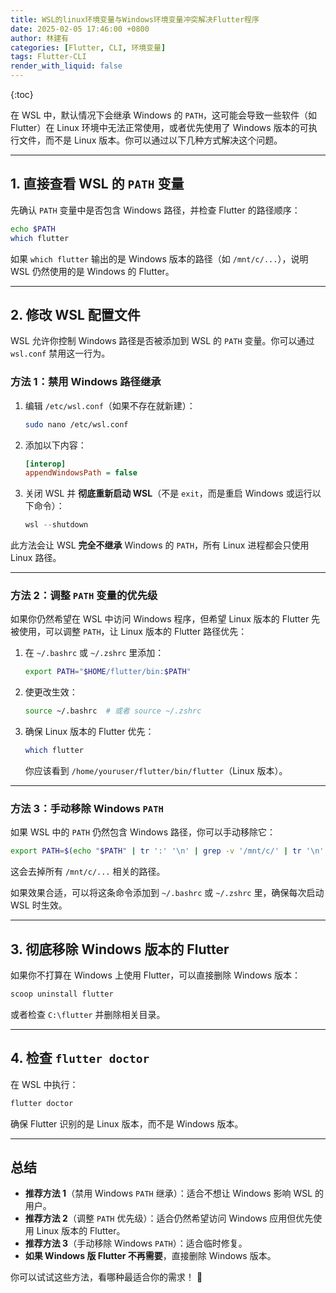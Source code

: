 ```yaml
---
title: WSL的linux环境变量与Windows环境变量冲突解决Flutter程序
date: 2025-02-05 17:46:00 +0800
author: 林建有
categories: [Flutter, CLI, 环境变量]
tags: Flutter-CLI
render_with_liquid: false
---
```


{:toc}

在 WSL 中，默认情况下会继承 Windows 的 `PATH`，这可能会导致一些软件（如 Flutter）在 Linux 环境中无法正常使用，或者优先使用了 Windows 版本的可执行文件，而不是 Linux 版本。你可以通过以下几种方式解决这个问题。

---

## **1. 直接查看 WSL 的 `PATH` 变量**

先确认 `PATH` 变量中是否包含 Windows 路径，并检查 Flutter 的路径顺序：

```sh
echo $PATH
which flutter
```

如果 `which flutter` 输出的是 Windows 版本的路径（如 `/mnt/c/...`），说明 WSL 仍然使用的是 Windows 的 Flutter。

---

## **2. 修改 WSL 配置文件**

WSL 允许你控制 Windows 路径是否被添加到 WSL 的 `PATH` 变量。你可以通过 `wsl.conf` 禁用这一行为。

### **方法 1：禁用 Windows 路径继承**

1. 编辑 `/etc/wsl.conf`（如果不存在就新建）：
   ```sh
   sudo nano /etc/wsl.conf
   ```
2. 添加以下内容：
   ```ini
   [interop]
   appendWindowsPath = false
   ```
3. 关闭 WSL 并 **彻底重新启动 WSL**（不是 `exit`，而是重启 Windows 或运行以下命令）：
   ```powershell
   wsl --shutdown
   ```

此方法会让 WSL **完全不继承** Windows 的 `PATH`，所有 Linux 进程都会只使用 Linux 路径。

---

### **方法 2：调整 `PATH` 变量的优先级**

如果你仍然希望在 WSL 中访问 Windows 程序，但希望 Linux 版本的 Flutter 先被使用，可以调整 `PATH`，让 Linux 版本的 Flutter 路径优先：

1. 在 `~/.bashrc` 或 `~/.zshrc` 里添加：
   ```sh
   export PATH="$HOME/flutter/bin:$PATH"
   ```
2. 使更改生效：
   ```sh
   source ~/.bashrc  # 或者 source ~/.zshrc
   ```
3. 确保 Linux 版本的 Flutter 优先：
   ```sh
   which flutter
   ```
   你应该看到 `/home/youruser/flutter/bin/flutter`（Linux 版本）。

---

### **方法 3：手动移除 Windows `PATH`**

如果 WSL 中的 `PATH` 仍然包含 Windows 路径，你可以手动移除它：

```sh
export PATH=$(echo "$PATH" | tr ':' '\n' | grep -v '/mnt/c/' | tr '\n' ':')
```

这会去掉所有 `/mnt/c/...` 相关的路径。

如果效果合适，可以将这条命令添加到 `~/.bashrc` 或 `~/.zshrc` 里，确保每次启动 WSL 时生效。

---

## **3. 彻底移除 Windows 版本的 Flutter**

如果你不打算在 Windows 上使用 Flutter，可以直接删除 Windows 版本：

```powershell
scoop uninstall flutter
```

或者检查 `C:\flutter` 并删除相关目录。

---

## **4. 检查 `flutter doctor`**

在 WSL 中执行：

```sh
flutter doctor
```

确保 Flutter 识别的是 Linux 版本，而不是 Windows 版本。

---

## **总结**

- **推荐方法 1**（禁用 Windows `PATH` 继承）：适合不想让 Windows 影响 WSL 的用户。
- **推荐方法 2**（调整 `PATH` 优先级）：适合仍然希望访问 Windows 应用但优先使用 Linux 版本的 Flutter。
- **推荐方法 3**（手动移除 Windows `PATH`）：适合临时修复。
- **如果 Windows 版 Flutter 不再需要**，直接删除 Windows 版本。

你可以试试这些方法，看哪种最适合你的需求！ 🚀

